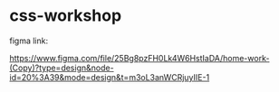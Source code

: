 # css-workshop

figma link:

https://www.figma.com/file/25Bg8pzFH0Lk4W6HstIaDA/home-work-(Copy)?type=design&node-id=20%3A39&mode=design&t=m3oL3anWCRjuyIIE-1
